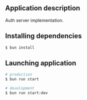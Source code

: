 ## Application description

Auth server implementation.

## Installing dependencies

```bash
$ bun install
```

## Launching application

```bash
# production
$ bun run start

# development
$ bun run start:dev
```